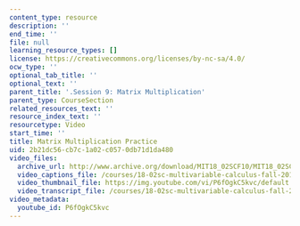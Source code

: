 ```yaml
---
content_type: resource
description: ''
end_time: ''
file: null
learning_resource_types: []
license: https://creativecommons.org/licenses/by-nc-sa/4.0/
ocw_type: ''
optional_tab_title: ''
optional_text: ''
parent_title: '.Session 9: Matrix Multiplication'
parent_type: CourseSection
related_resources_text: ''
resource_index_text: ''
resourcetype: Video
start_time: ''
title: Matrix Multiplication Practice
uid: 2b21dc56-cb7c-1a02-c057-0db71d1da480
video_files:
  archive_url: http://www.archive.org/download/MIT18_02SCF10/MIT18_02SCF10Rec_08_300k.mp4
  video_captions_file: /courses/18-02sc-multivariable-calculus-fall-2010/622c1e2f44de5f04a7a4b8c39b1ab4b3_P6fOgkC5kvc.vtt
  video_thumbnail_file: https://img.youtube.com/vi/P6fOgkC5kvc/default.jpg
  video_transcript_file: /courses/18-02sc-multivariable-calculus-fall-2010/7c7b63239088b85e92fd1b761fd617a2_P6fOgkC5kvc.pdf
video_metadata:
  youtube_id: P6fOgkC5kvc
---
```


